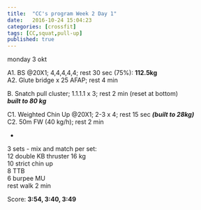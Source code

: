 ```yaml
---
title:  "CC's program Week 2 Day 1"
date:   2016-10-24 15:04:23
categories: [crossfit]
tags: [CC,squat,pull-up]
published: true
---
```

monday 3 okt

A1. BS @20X1; 4,4,4,4,4; rest 30 sec (75%): **112.5kg**  
A2. Glute bridge x 25 AFAP; rest 4 min  

B. Snatch pull cluster; 1.1.1.1 x 3; rest 2 min (reset at bottom)  
_**built to 80 kg**_

C1. Weighted Chin Up @20X1; 2-3 x 4; rest 15 sec _**(built to 28kg)**_  
C2. 50m FW (40 kg/h); rest 2 min  

+

3 sets - mix and match per set:  
12 double KB thruster 16 kg  
10 strict chin up  
8 TTB  
6 burpee MU  
rest walk 2 min

Score: **3:54, 3:40, 3:49**